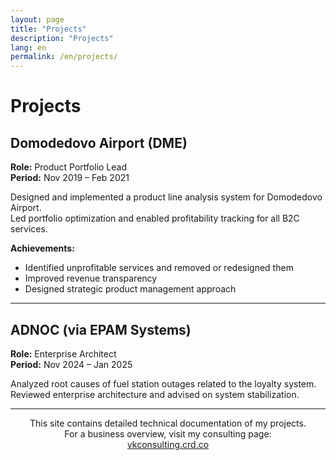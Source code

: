 ```yaml
---
layout: page
title: "Projects"
description: "Projects"
lang: en
permalink: /en/projects/
---
```


# Projects

## Domodedovo Airport (DME)

**Role:** Product Portfolio Lead  
**Period:** Nov 2019 – Feb 2021  

Designed and implemented a product line analysis system for Domodedovo Airport.  
Led portfolio optimization and enabled profitability tracking for all B2C services.

**Achievements:**
- Identified unprofitable services and removed or redesigned them
- Improved revenue transparency
- Designed strategic product management approach

---

## ADNOC (via EPAM Systems)

**Role:** Enterprise Architect  
**Period:** Nov 2024 – Jan 2025  

Analyzed root causes of fuel station outages related to the loyalty system.  
Reviewed enterprise architecture and advised on system stabilization.

<hr>

<p align="center" style="font-size: 14px;">
  This site contains detailed technical documentation of my projects.<br>
  For a business overview, visit my consulting page:<br>
  <a href="https://vkconsulting.crd.co/" target="_blank">vkconsulting.crd.co</a>
</p>
